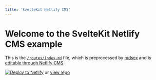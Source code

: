 ```yaml
---
title: 'SvelteKit Netlify CMS'
---
```


# Welcome to the SvelteKit Netlify CMS example

This is the [`/routes/index.md`](https://github.com/buhrmi/sveltekit-netlify-cms/blob/main/src/routes/index.md) file, which is preprocessed by [mdsex](https://mdsvex.com) and is [editable through Netlify CMS](https://sveltekit-netlify-cms.netlify.app/admin/).

[![Deploy to Netlify](https://www.netlify.com/img/deploy/button.svg)](https://app.netlify.com/start/deploy?repository=https://github.com/buhrmi/sveltekit-netlify-cms&amp;stack=cms) or [view repo](https://github.com/buhrmi/sveltekit-netlify-cms)
